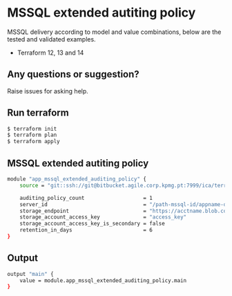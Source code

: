 # MSSQL extended autiting policy

MSSQL delivery according to model and value combinations, below are the tested and validated examples.

  - Terraform 12, 13 and 14

## Any questions or suggestion?

Raise issues for asking help.

## Run terraform

```bash
$ terraform init
$ terraform plan
$ terraform apply
```

## MSSQL extended autiting policy<a name="mssql"></a>
```bash
module "app_mssql_extended_auditing_policy" {
    source = "git::ssh://git@bitbucket.agile.corp.kpmg.pt:7999/ica/terraform-azure-azurerm-mssql-extended-auditing-policy.git"

    auditing_policy_count                   = 1
    server_id                               = "/path-mssql-id/appname-dev-sql-01"
    storage_endpoint                        = "https://acctname.blob.core.windows.net"
    storage_account_access_key              = "access_key"
    storage_account_access_key_is_secondary = false
    retention_in_days                       = 6
}
```

## Output<a name="mssql-autiting-output"></a>
```bash
output "main" {
    value = module.app_mssql_extended_auditing_policy.main
}
```